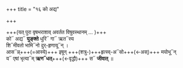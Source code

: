 +++
title = "१६ को अद्य"

+++

+++(यत् पुरा वृषभराशाव् अवर्तत विषुवस्थानम् … )+++  
को᳓ अद्य᳓ **युङ्क्ते** धुरि᳓ गा᳓ ऋत᳓स्य  
शि᳓मीवतो भामि᳓नो दुर्-हृणायू᳓न् ।  
आस᳓न्न्+++(=आस्ये)+++ इषून् +++(शत्रु-)+++हृत्स्व्-अ᳓सो+++(←अस्)+++ मयोभू᳓न्  
य᳓ एषां भृत्या᳓म् **ऋण᳓धत्**+++(←वृद्धौ)+++ स᳓ **जीवात्** ॥
